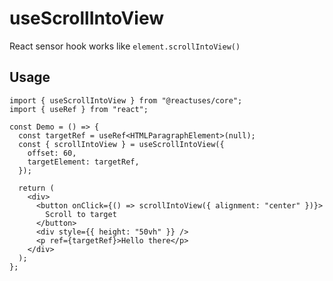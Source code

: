 # useScrollIntoView

React sensor hook works like `element.scrollIntoView()`

## Usage

```tsx
import { useScrollIntoView } from "@reactuses/core";
import { useRef } from "react";

const Demo = () => {
  const targetRef = useRef<HTMLParagraphElement>(null);
  const { scrollIntoView } = useScrollIntoView({
    offset: 60,
    targetElement: targetRef,
  });

  return (
    <div>
      <button onClick={() => scrollIntoView({ alignment: "center" })}>
        Scroll to target
      </button>
      <div style={{ height: "50vh" }} />
      <p ref={targetRef}>Hello there</p>
    </div>
  );
};
```
